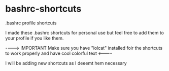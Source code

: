 # bashrc-shortcuts
.bashrc profile shortcuts


I made these .bashrc shortcuts for personal use but feel free to add them to your profile if you like them.

---->  IMPORTANT  Make sure you have "lolcat" installed foir the shortcuts to work properly and have cool colorful text  <----

I will be adding new shortcuts as I deeemt hem necessary
